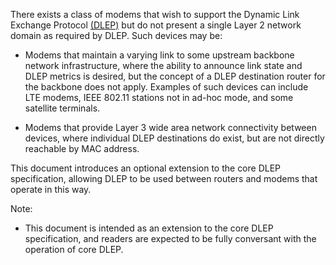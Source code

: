 
There exists a class of modems that wish to support the Dynamic Link
Exchange Protocol [(DLEP)](#RFC8175) but do not present a
single Layer 2 network domain as required by DLEP. Such devices may be:

* Modems that maintain a varying link to some upstream backbone network
  infrastructure, where the ability to announce link state and DLEP
  metrics is desired, but the concept of a DLEP destination router for
  the backbone does not apply. Examples of such devices can include LTE
  modems, IEEE 802.11 stations not in ad-hoc mode, and some satellite
  terminals.

* Modems that provide Layer 3 wide area network connectivity between
  devices, where individual DLEP destinations do exist, but are not
  directly reachable by MAC address.

This document introduces an optional extension to the core DLEP specification,
allowing DLEP to be used between routers and modems that operate in this way.

Note:

* This document is intended as an extension to the core DLEP specification, and
  readers are expected to be fully conversant with the operation of core DLEP.
